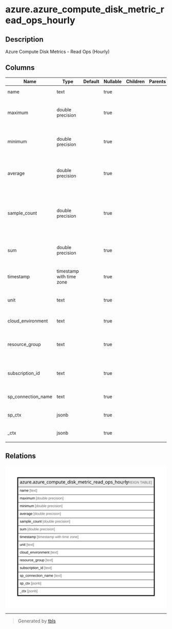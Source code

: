 # azure.azure_compute_disk_metric_read_ops_hourly

## Description

Azure Compute Disk Metrics - Read Ops (Hourly)

## Columns

| Name | Type | Default | Nullable | Children | Parents | Comment |
| ---- | ---- | ------- | -------- | -------- | ------- | ------- |
| name | text |  | true |  |  | The name of the disk. |
| maximum | double precision |  | true |  |  | The maximum metric value for the data point. |
| minimum | double precision |  | true |  |  | The minimum metric value for the data point. |
| average | double precision |  | true |  |  | The average of the metric values that correspond to the data point. |
| sample_count | double precision |  | true |  |  | The number of metric values that contributed to the aggregate value of this data point. |
| sum | double precision |  | true |  |  | The sum of the metric values for the data point. |
| timestamp | timestamp with time zone |  | true |  |  | The time stamp used for the data point. |
| unit | text |  | true |  |  | The units in which the metric value is reported. |
| cloud_environment | text |  | true |  |  | The Azure Cloud Environment. |
| resource_group | text |  | true |  |  | The resource group which holds this resource. |
| subscription_id | text |  | true |  |  | The Azure Subscription ID in which the resource is located. |
| sp_connection_name | text |  | true |  |  | Steampipe connection name. |
| sp_ctx | jsonb |  | true |  |  | Steampipe context in JSON form. |
| _ctx | jsonb |  | true |  |  | Steampipe context in JSON form. |

## Relations

![er](azure.azure_compute_disk_metric_read_ops_hourly.svg)

---

> Generated by [tbls](https://github.com/k1LoW/tbls)
